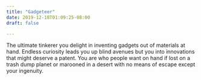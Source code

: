 ```yaml
---
title: "Gadgeteer"
date: 2019-12-18T01:09:25-08:00
draft: false

---
```


The ultimate tinkerer you delight in inventing gadgets out of materials at hand. Endless curiosity leads you up blind avenues but you into innovations that might deserve a patent. You are who people want on hand if lost on a trash dump planet or marooned in a desert with no means of escape except your ingenuity.